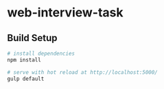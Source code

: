 # web-interview-task

## Build Setup

``` bash
# install dependencies
npm install

# serve with hot reload at http://localhost:5000/
gulp default



